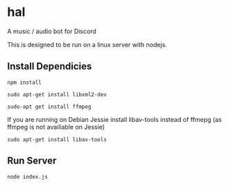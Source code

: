# hal
A music / audio bot for Discord

This is designed to be run on a linux server with nodejs.

## Install Dependicies
  `npm install`

  `sudo apt-get install libxml2-dev`

  `sudo-apt get install ffmpeg`

  If you are running on Debian Jessie install libav-tools instead of ffmepg (as ffmpeg is not availiable on Jessie)

  `sudo apt-get install libav-tools`

## Run Server
  `node index.js`
